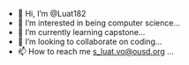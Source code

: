 - 👋 Hi, I’m @Luat182
- 👀 I’m interested in being computer science...
- 🌱 I’m currently learning capstone...
- 💞️ I’m looking to collaborate on coding...
- 📫 How to reach me s_luat.vo@ousd.org ...

<!---
Luat182/Luat182 is a ✨ special ✨ repository because its `README.md` (this file) appears on your GitHub profile.
You can click the Preview link to take a look at your changes.
--->
